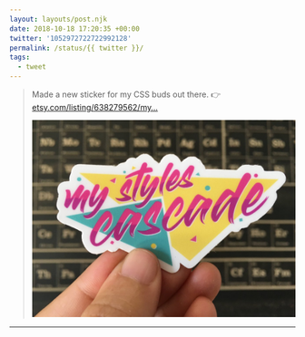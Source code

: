 ```yaml
---
layout: layouts/post.njk
date: 2018-10-18 17:20:35 +00:00
twitter: '1052972722722992128'
permalink: /status/{{ twitter }}/
tags: 
  - tweet
---
```


> Made a new sticker for my CSS buds out there. 👉 [etsy.com/listing/638279562/my…](https://www.etsy.com/listing/638279562/my-styles-cascade-sticker)
> 
> ![A vinyl die-cut sticker that says "my styles cascade" in 1990s style lettering](/img/1052972722722992128-DpzorweU4AIggEi.jpg)

---
